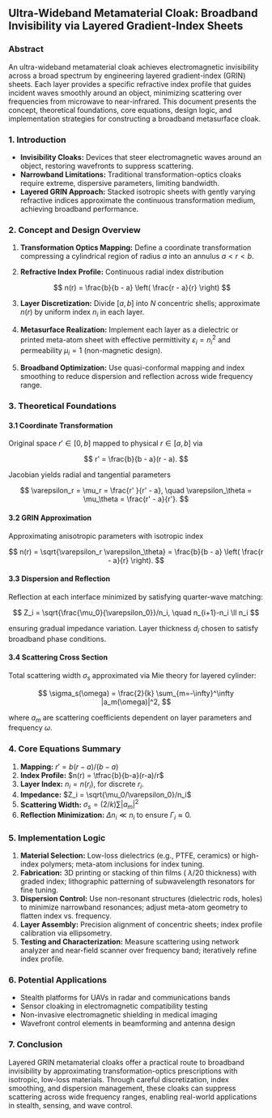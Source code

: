 ## Ultra-Wideband Metamaterial Cloak: Broadband Invisibility via Layered Gradient-Index Sheets

### Abstract

An ultra-wideband metamaterial cloak achieves electromagnetic invisibility across a broad spectrum by engineering layered gradient-index (GRIN) sheets. Each layer provides a specific refractive index profile that guides incident waves smoothly around an object, minimizing scattering over frequencies from microwave to near-infrared. This document presents the concept, theoretical foundations, core equations, design logic, and implementation strategies for constructing a broadband metasurface cloak.

### 1. Introduction

* **Invisibility Cloaks:** Devices that steer electromagnetic waves around an object, restoring wavefronts to suppress scattering.
* **Narrowband Limitations:** Traditional transformation-optics cloaks require extreme, dispersive parameters, limiting bandwidth.
* **Layered GRIN Approach:** Stacked isotropic sheets with gently varying refractive indices approximate the continuous transformation medium, achieving broadband performance.

### 2. Concept and Design Overview

1. **Transformation Optics Mapping:** Define a coordinate transformation compressing a cylindrical region of radius $a$ into an annulus $a < r < b$.
2. **Refractive Index Profile:** Continuous radial index distribution

   $$
   n(r) = \frac{b}{b - a} \left( \frac{r - a}{r} \right)
   $$
3. **Layer Discretization:** Divide $[a,b]$ into $N$ concentric shells; approximate $n(r)$ by uniform index $n_i$ in each layer.
4. **Metasurface Realization:** Implement each layer as a dielectric or printed meta-atom sheet with effective permittivity $\varepsilon_i = n_i^2$ and permeability $\mu_i = 1$ (non-magnetic design).
5. **Broadband Optimization:** Use quasi-conformal mapping and index smoothing to reduce dispersion and reflection across wide frequency range.

### 3. Theoretical Foundations

#### 3.1 Coordinate Transformation

Original space $r' \in [0,b]$ mapped to physical $r \in [a,b]$ via

$$
r' = \frac{b}{b - a}(r - a).
$$

Jacobian yields radial and tangential parameters

$$
\varepsilon_r = \mu_r = \frac{r' }{r' - a}, \quad \varepsilon_\theta = \mu_\theta = \frac{r' - a}{r'}.
$$

#### 3.2 GRIN Approximation

Approximating anisotropic parameters with isotropic index

$$
n(r) = \sqrt{\varepsilon_r \varepsilon_\theta} = \frac{b}{b - a} \left( \frac{r - a}{r} \right).
$$

#### 3.3 Dispersion and Reflection

Reflection at each interface minimized by satisfying quarter-wave matching:

$$
Z_i = \sqrt{\frac{\mu_0}{\varepsilon_0}}/n_i, \quad n_{i+1}-n_i \ll n_i
$$

ensuring gradual impedance variation. Layer thickness $d_i$ chosen to satisfy broadband phase conditions.

#### 3.4 Scattering Cross Section

Total scattering width $\sigma_s$ approximated via Mie theory for layered cylinder:

$$
\sigma_s(\omega) = \frac{2}{k} \sum_{m=-\infty}^\infty |a_m(\omega)|^2,
$$

where $a_m$ are scattering coefficients dependent on layer parameters and frequency $\omega$.

### 4. Core Equations Summary

1. **Mapping:** $r' = b(r-a)/(b-a)$
2. **Index Profile:** $n(r) = \tfrac{b}{b-a}(r-a)/r$
3. **Layer Index:** $n_i = n(r_i)$, for discrete $r_i$.
4. **Impedance:** $Z_i = \sqrt{\mu_0/\varepsilon_0}/n_i$
5. **Scattering Width:** $\sigma_s = (2/k)\sum|a_m|^2$
6. **Reflection Minimization:** $\Delta n_i \ll n_i$ to ensure $\Gamma_i \approx 0$.

### 5. Implementation Logic

1. **Material Selection:** Low-loss dielectrics (e.g., PTFE, ceramics) or high-index polymers; meta-atom inclusions for index tuning.
2. **Fabrication:** 3D printing or stacking of thin films ($~\lambda/20$ thickness) with graded index; lithographic patterning of subwavelength resonators for fine tuning.
3. **Dispersion Control:** Use non-resonant structures (dielectric rods, holes) to minimize narrowband resonances; adjust meta-atom geometry to flatten index vs. frequency.
4. **Layer Assembly:** Precision alignment of concentric sheets; index profile calibration via ellipsometry.
5. **Testing and Characterization:** Measure scattering using network analyzer and near-field scanner over frequency band; iteratively refine index profile.

### 6. Potential Applications

* Stealth platforms for UAVs in radar and communications bands
* Sensor cloaking in electromagnetic compatibility testing
* Non-invasive electromagnetic shielding in medical imaging
* Wavefront control elements in beamforming and antenna design

### 7. Conclusion

Layered GRIN metamaterial cloaks offer a practical route to broadband invisibility by approximating transformation-optics prescriptions with isotropic, low-loss materials. Through careful discretization, index smoothing, and dispersion management, these cloaks can suppress scattering across wide frequency ranges, enabling real-world applications in stealth, sensing, and wave control.

